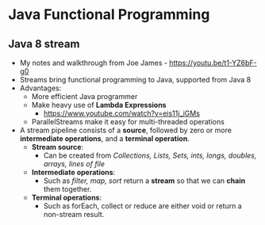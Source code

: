 # Java Functional Programming
## Java 8 stream
- My notes and walkthrough from Joe James - https://youtu.be/t1-YZ6bF-g0
- Streams bring functional programming to Java, supported from Java 8
- Advantages:
  - More efficient Java programmer
  - Make heavy use of **Lambda Expressions**
    - https://www.youtube.com/watch?v=eis11j_iGMs
  - ParallelStreams make it easy for multi-threaded operations
- A stream pipeline consists of a **source**, followed by zero or more **intermediate operations**, and a **terminal operation**.
  - **Stream source**:
    - Can be created from _Collections, Lists, Sets, ints, longs, doubles, arrays, lines of file_
  - **Intermediate operations**:
    - Such as *filter, map, sort* return a **stream** so that we can **chain** them together.
  - **Terminal operations**:
    - Such as forEach, collect or reduce are either void or return a non-stream result.